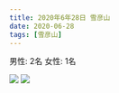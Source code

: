```yaml
---
title: 2020年6年28日 雪彦山
date: 2020-06-28
tags: [雪彦山]
---
```


男性: 2名
女性: 1名

![](/2020/06/28/20200628/1.jpg)
![](/2020/06/28/20200628/2.jpg)
